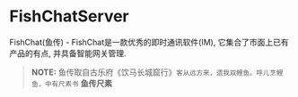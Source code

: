 FishChatServer
======

FishChat(鱼传) - FishChat是一款优秀的即时通讯软件(IM), 它集合了市面上已有产品的有点, 并具备智能网关管理.
> **NOTE:** 鱼传取自古乐府《饮马长城窟行》`客从远方来，遗我双鲤鱼。呼儿烹鲤鱼，中有尺素书`  **鱼传尺素**
